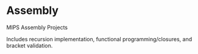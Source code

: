 # Assembly
MIPS Assembly Projects

Includes recursion implementation, functional programming/closures, and bracket validation.
